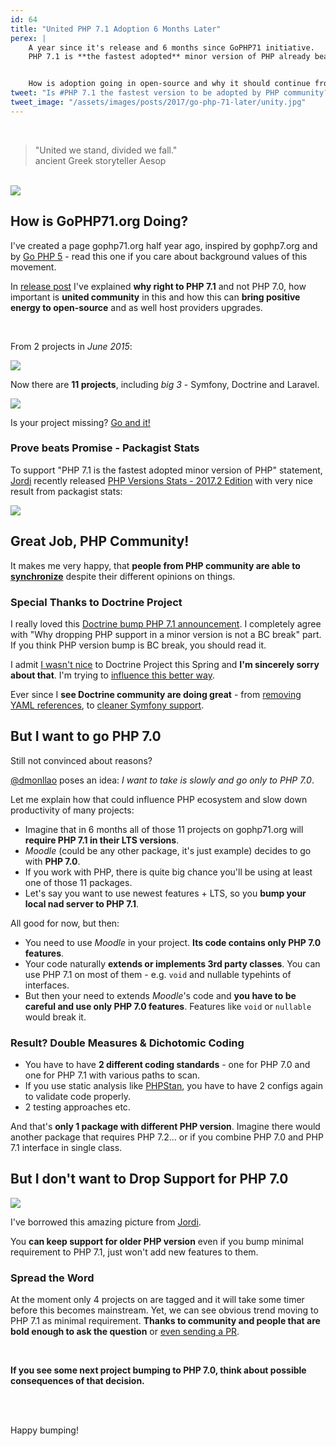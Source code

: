 ```yaml
---
id: 64
title: "United PHP 7.1 Adoption 6 Months Later"
perex: |
    A year since it's release and 6 months since GoPHP71 initiative.
    PHP 7.1 is **the fastest adopted** minor version of PHP already beating PHP 7.0.


    How is adoption going in open-source and why it should continue from bleeding-edge projects?
tweet: "Is #PHP 7.1 the fastest version to be adopted by PHP community? And what projects are already requiring it as minimum version #symfony #doctrineORM #laravel #nettefw"
tweet_image: "/assets/images/posts/2017/go-php-71-later/unity.jpg"
---
```


<br>

<blockquote class="blockquote text-center">
    "United we stand, divided we fall."
    <footer class="blockquote-footer">ancient Greek storyteller Aesop</footer>
</blockquote>

<br>


<img src="/assets/images/posts/2017/go-php-71-later/unity.jpg">


## How is GoPHP71.org Doing?


I've created a page gophp71.org half year ago, inspired by gophp7.org and by [Go PHP 5](https://www.garfieldtech.com/blog/go-php-5-go) - read this one if you care about background values of this movement.


In [release post](/blog/2017/06/05/go-php-71/) I've explained **why right to PHP 7.1** and not PHP 7.0, how important is **united community** in this and how this can **bring positive energy to open-source** and as well host providers upgrades.

<br>

From 2 projects in *June 2015*:

<img src="/assets/images/posts/2017/go-php-71/first-version.png">

Now there are **11 projects**, including *big 3* - Symfony, Doctrine and Laravel.

<img src="/assets/images/posts/2017/go-php-71-later/current-version.png">



Is your project missing? [Go and it!](https://github.com/TomasVotruba/gophp71.org/edit/master/_data/projects.yaml)



### Prove beats Promise - Packagist Stats


To support "PHP 7.1 is the fastest adopted minor version of PHP" statement, [Jordi](https://seld.be) recently released [PHP Versions Stats - 2017.2 Edition](https://seld.be/notes/php-versions-stats-2017-2-edition) with very nice result from packagist stats:

<img src="/assets/images/posts/2017/go-php-71-later/composer-bump.png" class="img-thumbnail">



## Great Job, PHP Community!


It makes me very happy, that **people from PHP community are able to [synchronize](/blog/2017/10/30/what-can-you-learn-from-menstruation-and-symfony-releases/)** despite their different opinions on things.
<br>


### Special Thanks to Doctrine Project

I really loved this [Doctrine bump PHP 7.1 announcement](http://www.doctrine-project.org/2017/07/25/php-7.1-requirement-and-composer.html). I completely agree with "Why dropping PHP support in a minor version is not a BC break" part. If you think PHP version bump is BC break, you should read it.

I admit [I wasn't nice](/blog/2017/03/27/why-is-doctrine-dying/) to Doctrine Project this Spring and **I'm sincerely sorry about that**. I'm trying to [influence this better way](/blog/2017/10/16/how-to-use-repository-with-doctrine-as-service-in-symfony/).

Ever since I **see Doctrine community are doing great** - from [removing YAML references](https://github.com/doctrine/doctrine2/pull/5932), to [cleaner Symfony support](https://github.com/doctrine/DoctrineBundle/pull/727).

## But I want to go PHP 7.0

Still not convinced about reasons?

[@dmonllao](https://github.com/dmonllao) poses an idea: *I want to take is slowly <or another reason> and go only to PHP 7.0*.

Let me explain how that could influence PHP ecosystem and slow down productivity of many projects:

- Imagine that in 6 months all of those 11 projects on gophp71.org will **require PHP 7.1 in their LTS versions**.
- *Moodle* (could be any other package, it's just example) decides to go with **PHP 7.0**.
- If you work with PHP, there is quite big chance you'll be using at least one of those 11 packages.
- Let's say you want to use newest features + LTS, so you **bump your local nad server to PHP 7.1**.

All good for now, but then:

- You need to use *Moodle* in your project. **Its code contains only PHP 7.0 features**.
- Your code naturally **extends or implements 3rd party classes**. You can use PHP 7.1 on most of them - e.g. `void` and nullable typehints of interfaces.
- But then your need to extends *Moodle*'s code and **you have to be careful and use only PHP 7.0 features**. Features like `void` or `nullable` would break it.


### Result? Double Measures & Dichotomic Coding

- You have to have **2 different coding standards** - one for PHP 7.0 and one for PHP 7.1 with various paths to scan.
- If you use static analysis like [PHPStan](/blog/2017/01/28/why-I-switched-scrutinizer-for-phpstan-and-you-should-too/), you have to have 2 configs again to validate code properly.
- 2 testing approaches etc.


And that's **only 1 package with different PHP version**. Imagine there would another package that requires PHP 7.2... or if you combine PHP 7.0 and PHP 7.1 interface in single class.



## But I don't want to Drop Support for PHP 7.0

<img src="/assets/images/posts/2017/go-php-71-later/old-releases.png" class="img-thumbnail">

I've borrowed this amazing picture from [Jordi](https://seld.be/notes/php-versions-stats-2016-2-edition).

You **can keep support for older PHP version** even if you bump minimal requirement to PHP 7.1, just won't add new features to them.



### Spread the Word

At the moment only 4 projects on are tagged and it will take some timer before this becomes mainstream. Yet, we can see obvious trend moving to PHP 7.1 as minimal requirement. **Thanks to community and people that are bold enough to ask the question** or [even sending a PR](https://github.com/laravel/framework/pull/21995).


<br>


**If you see some next project bumping to PHP 7.0, think about possible consequences of that decision.**

<br><br>

Happy bumping!

